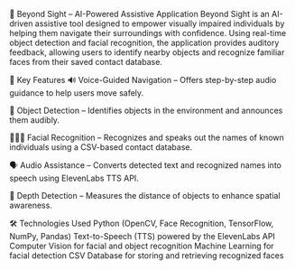 🌟 Beyond Sight – AI-Powered Assistive Application
Beyond Sight is an AI-driven assistive tool designed to empower visually impaired individuals by helping them navigate their surroundings with confidence. Using real-time object detection and facial recognition, the application provides auditory feedback, allowing users to identify nearby objects and recognize familiar faces from their saved contact database.

🚀 Key Features
🔊 Voice-Guided Navigation – Offers step-by-step audio guidance to help users move safely.

🛑 Object Detection – Identifies objects in the environment and announces them audibly.

🧑‍🤝‍🧑 Facial Recognition – Recognizes and speaks out the names of known individuals using a CSV-based contact database.

🗣 Audio Assistance – Converts detected text and recognized names into speech using ElevenLabs TTS API.

📏 Depth Detection – Measures the distance of objects to enhance spatial awareness.


🛠️ Technologies Used
Python (OpenCV, Face Recognition, TensorFlow, NumPy, Pandas)
Text-to-Speech (TTS) powered by the ElevenLabs API
Computer Vision for facial and object recognition
Machine Learning for facial detection
CSV Database for storing and retrieving recognized faces
